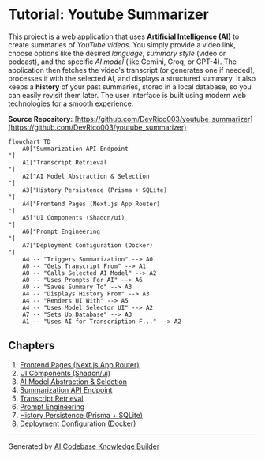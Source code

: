 # Tutorial: Youtube Summarizer

This project is a web application that uses **Artificial Intelligence (AI)** to create summaries of *YouTube videos*.
You simply provide a video link, choose options like the desired *language*, *summary style* (video or podcast), and the specific *AI model* (like Gemini, Groq, or GPT-4).
The application then fetches the video's transcript (or generates one if needed), processes it with the selected AI, and displays a structured summary.
It also keeps a **history** of your past summaries, stored in a local database, so you can easily revisit them later. The user interface is built using modern web technologies for a smooth experience.


**Source Repository:** [https://github.com/DevRico003/youtube_summarizer](https://github.com/DevRico003/youtube_summarizer)

```mermaid
flowchart TD
    A0["Summarization API Endpoint
"]
    A1["Transcript Retrieval
"]
    A2["AI Model Abstraction & Selection
"]
    A3["History Persistence (Prisma + SQLite)
"]
    A4["Frontend Pages (Next.js App Router)
"]
    A5["UI Components (Shadcn/ui)
"]
    A6["Prompt Engineering
"]
    A7["Deployment Configuration (Docker)
"]
    A4 -- "Triggers Summarization" --> A0
    A0 -- "Gets Transcript From" --> A1
    A0 -- "Calls Selected AI Model" --> A2
    A0 -- "Uses Prompts For AI" --> A6
    A0 -- "Saves Summary To" --> A3
    A4 -- "Displays History From" --> A3
    A4 -- "Renders UI With" --> A5
    A4 -- "Uses Model Selector UI" --> A2
    A7 -- "Sets Up Database" --> A3
    A1 -- "Uses AI for Transcription F..." --> A2
```

## Chapters

1. [Frontend Pages (Next.js App Router)
](01_frontend_pages__next_js_app_router__.md)
2. [UI Components (Shadcn/ui)
](02_ui_components__shadcn_ui__.md)
3. [AI Model Abstraction & Selection
](03_ai_model_abstraction___selection_.md)
4. [Summarization API Endpoint
](04_summarization_api_endpoint_.md)
5. [Transcript Retrieval
](05_transcript_retrieval_.md)
6. [Prompt Engineering
](06_prompt_engineering_.md)
7. [History Persistence (Prisma + SQLite)
](07_history_persistence__prisma___sqlite__.md)
8. [Deployment Configuration (Docker)
](08_deployment_configuration__docker__.md)


---

Generated by [AI Codebase Knowledge Builder](https://github.com/The-Pocket/Tutorial-Codebase-Knowledge)